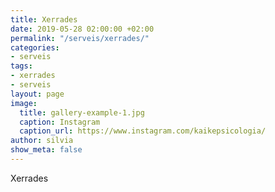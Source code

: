 ```yaml
---
title: Xerrades
date: 2019-05-28 02:00:00 +02:00
permalink: "/serveis/xerrades/"
categories:
- serveis
tags:
- xerrades
- serveis
layout: page
image:
  title: gallery-example-1.jpg
  caption: Instagram
  caption_url: https://www.instagram.com/kaikepsicologia/
author: silvia
show_meta: false
---
```


Xerrades
